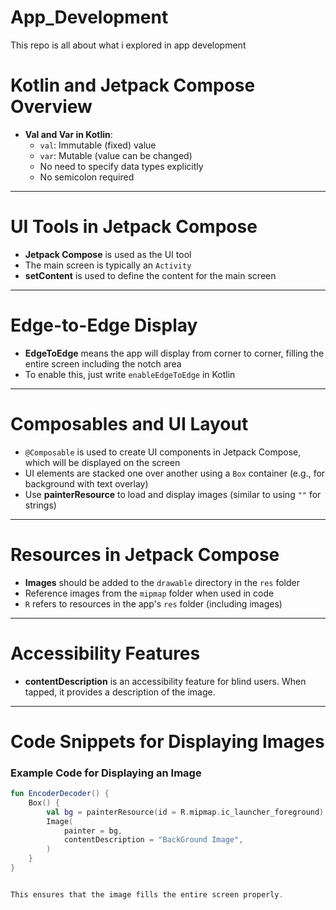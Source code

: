 # **App_Development**
This repo is all about what i explored in app development

# Kotlin and Jetpack Compose Overview

- **Val and Var in Kotlin**:
  - `val`: Immutable (fixed) value
  - `var`: Mutable (value can be changed)
  - No need to specify data types explicitly
  - No semicolon required

---

# UI Tools in Jetpack Compose

- **Jetpack Compose** is used as the UI tool
- The main screen is typically an `Activity`
- **setContent** is used to define the content for the main screen

---

# Edge-to-Edge Display

- **EdgeToEdge** means the app will display from corner to corner, filling the entire screen including the notch area
- To enable this, just write `enableEdgeToEdge` in Kotlin

---

# Composables and UI Layout

- `@Composable` is used to create UI components in Jetpack Compose, which will be displayed on the screen
- UI elements are stacked one over another using a `Box` container (e.g., for background with text overlay)
- Use **painterResource** to load and display images (similar to using `""` for strings)

---

# Resources in Jetpack Compose

- **Images** should be added to the `drawable` directory in the `res` folder
- Reference images from the `mipmap` folder when used in code
- `R` refers to resources in the app's `res` folder (including images)

---

# Accessibility Features

- **contentDescription** is an accessibility feature for blind users. When tapped, it provides a description of the image.

---

# Code Snippets for Displaying Images

### Example Code for Displaying an Image

```kotlin
fun EncoderDecoder() {
    Box() {
        val bg = painterResource(id = R.mipmap.ic_launcher_foreground)
        Image(
            painter = bg,
            contentDescription = "BackGround Image",
        )
    }
}


This ensures that the image fills the entire screen properly.
